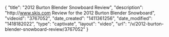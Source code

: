 {
    "title": "2012 Burton Blender Snowboard Review",
    "description": "http:\/\/www.skis.com Review for the 2012 Burton Blender Snowboard",
    "videoid": "3767052",
    "date_created": "1411361256",
    "date_modified": "1418182022",
    "type": "captivate",
    "layout": "video",
    "url": "\/v\/2012-burton-blender-snowboard-review\/3767052"
}